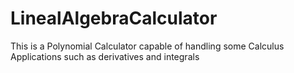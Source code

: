 # LinealAlgebraCalculator
This is a Polynomial Calculator capable of handling some Calculus Applications such as derivatives and integrals
